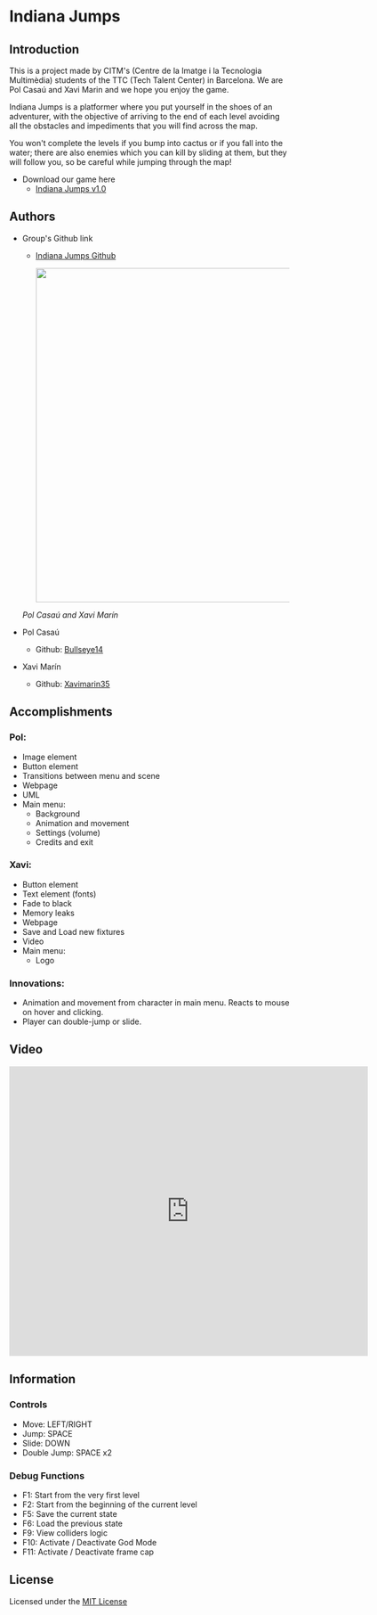 ﻿# Indiana Jumps

## Introduction
This is a project made by CITM's (Centre de la Imatge i la Tecnologia Multimèdia) students of the TTC (Tech Talent Center) in Barcelona. We are Pol Casaú and Xavi Marin and we hope you enjoy the game.

Indiana Jumps is a platformer where you put yourself in the shoes of an adventurer, with the objective of arriving to the end of each level avoiding all the obstacles and impediments that you will find across the map.

You won't complete the levels if you bump into cactus or if you fall into the water; there are also enemies which you can kill by sliding at them, but they will follow you, so be careful while jumping through the map!

* Download our game here
  - [Indiana Jumps v1.0](https://github.com/Bullseye14/IndianaJumps/releases/tag/1.0)

## Authors
  
* Group's Github link
  - [Indiana Jumps Github](https://github.com/Bullseye14/Development-Pol-Xavi)
  
  
    <img src="https://raw.githubusercontent.com/Bullseye14/IndianaJumps/gh-pages/Team_Photo.jpg" width="600"/>

  *Pol Casaú and Xavi Marín*
  
  
* Pol Casaú
  - Github: [Bullseye14](https://github.com/Bullseye14)
  
* Xavi Marín
  - Github: [Xavimarin35](https://github.com/xavimarin35)
  
## Accomplishments
### Pol:
- Image element
- Button element
- Transitions between menu and scene
- Webpage
- UML
- Main menu:
  - Background
  - Animation and movement
  - Settings (volume)
  - Credits and exit

### Xavi:
- Button element
- Text element (fonts)
- Fade to black
- Memory leaks
- Webpage
- Save and Load new fixtures
- Video
- Main menu:
  - Logo
  
### Innovations:
- Animation and movement from character in main menu. Reacts to mouse on hover and clicking.
- Player can double-jump or slide.

## Video

<iframe width="645" height="520"
src="https://www.youtube.com/embed/watch?v=8w2Rehk_lF4" frameborder="0" allowfullscreen>
</iframe>

## Information

### Controls
- Move: LEFT/RIGHT
- Jump: SPACE
- Slide: DOWN
- Double Jump: SPACE x2

### Debug Functions
- F1: Start from the very first level
- F2: Start from the beginning of the current level
- F5: Save the current state
- F6: Load the previous state
- F9: View colliders logic
- F10: Activate / Deactivate God Mode
- F11: Activate / Deactivate frame cap
  
## License

Licensed under the [MIT License](LICENSE)

